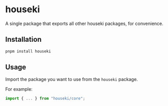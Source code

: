 # houseki

A single package that exports all other houseki packages, for convenience.

## Installation

```bash
pnpm install houseki
```

## Usage

Import the package you want to use from the `houseki` package.

For example:

```ts
import { ... } from "houseki/core";
```
